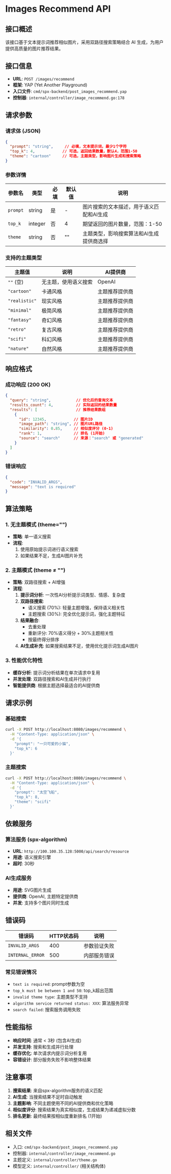 # Images Recommend API

## 接口概述

该接口基于文本提示词推荐相似图片，采用双路径搜索策略结合 AI 生成，为用户提供高质量的图片推荐结果。

## 接口信息

- **URL**: `POST /images/recommend`
- **框架**: YAP (Yet Another Playground)
- **入口文件**: `cmd/spx-backend/post_images_recommend.yap`
- **控制器**: `internal/controller/image_recommend.go:178`

## 请求参数

### 请求体 (JSON)

```json
{
  "prompt": "string",     // 必填，文本提示词，最少1个字符
  "top_k": 4,            // 可选，返回结果数量，默认4，范围1-50
  "theme": "cartoon"     // 可选，主题类型，影响图片生成和搜索策略
}
```

### 参数详情

| 参数名 | 类型 | 必填 | 默认值 | 说明 |
|--------|------|------|--------|------|
| `prompt` | string | 是 | - | 图片搜索的文本描述，用于语义匹配和AI生成 |
| `top_k` | integer | 否 | 4 | 期望返回的图片数量，范围：1-50 |
| `theme` | string | 否 | "" | 主题类型，影响搜索算法和AI生成提供商选择 |

### 支持的主题类型

| 主题值 | 说明 | AI提供商 |
|--------|------|----------|
| `""` (空) | 无主题，使用语义搜索 | OpenAI |
| `"cartoon"` | 卡通风格 | 主题推荐提供商 |
| `"realistic"` | 现实风格 | 主题推荐提供商 |
| `"minimal"` | 极简风格 | 主题推荐提供商 |
| `"fantasy"` | 奇幻风格 | 主题推荐提供商 |
| `"retro"` | 复古风格 | 主题推荐提供商 |
| `"scifi"` | 科幻风格 | 主题推荐提供商 |
| `"nature"` | 自然风格 | 主题推荐提供商 |

## 响应格式

### 成功响应 (200 OK)

```json
{
  "query": "string",           // 优化后的查询文本
  "results_count": 4,          // 实际返回的结果数量
  "results": [                 // 推荐结果数组
    {
      "id": 12345,            // 图片ID
      "image_path": "string", // 图片URL路径
      "similarity": 0.85,     // 相似度评分 (0-1)
      "rank": 1,              // 排名 (1开始)
      "source": "search"      // 来源："search" 或 "generated"
    }
  ]
}
```

### 错误响应

```json
{
  "code": "INVALID_ARGS",
  "message": "text is required"
}
```

## 算法策略

### 1. 无主题模式 (theme="")
- **策略**: 单一语义搜索
- **流程**: 
  1. 使用原始提示词进行语义搜索
  2. 如果结果不足，生成AI图片补充

### 2. 主题模式 (theme ≠ "")
- **策略**: 双路径搜索 + AI增强
- **流程**:
  1. **提示词分析**: 一次性AI分析提示词类型、情感、复杂度
  2. **双路径搜索**:
     - 语义搜索 (70%): 轻量主题增强，保持语义相关性
     - 主题搜索 (30%): 完全优化提示词，强化主题特征
  3. **结果融合**: 
     - 去重处理
     - 重新评分: 70%语义得分 + 30%主题相关性
     - 按最终得分排序
  4. **AI生成补充**: 如果搜索结果不足，使用优化提示词生成AI图片

### 3. 性能优化特性
- **缓存分析**: 提示词分析结果在单次请求中复用
- **并发处理**: 双路径搜索和AI生成并行执行
- **智能提供商**: 根据主题选择最适合的AI提供商

## 请求示例

### 基础搜索
```bash
curl -X POST http://localhost:8080/images/recommend \
  -H "Content-Type: application/json" \
  -d '{
    "prompt": "一只可爱的小猫",
    "top_k": 6
  }'
```

### 主题搜索
```bash
curl -X POST http://localhost:8080/images/recommend \
  -H "Content-Type: application/json" \
  -d '{
    "prompt": "太空飞船",
    "top_k": 8,
    "theme": "scifi"
  }'
```

## 依赖服务

### 算法服务 (spx-algorithm)
- **URL**: `http://100.100.35.128:5000/api/search/resource`
- **用途**: 语义搜索引擎
- **超时**: 30秒

### AI生成服务
- **用途**: SVG图片生成
- **提供商**: OpenAI, 主题特定提供商
- **并发**: 支持多个图片同时生成

## 错误码

| 错误码 | HTTP状态码 | 说明 |
|--------|------------|------|
| `INVALID_ARGS` | 400 | 参数验证失败 |
| `INTERNAL_ERROR` | 500 | 内部服务错误 |

### 常见错误情况
- `text is required`: prompt参数为空
- `top_k must be between 1 and 50`: top_k超出范围
- `invalid theme type`: 主题类型不支持
- `algorithm service returned status: XXX`: 算法服务异常
- `search failed`: 搜索服务调用失败

## 性能指标

- **响应时间**: 通常 < 3秒 (包含AI生成)
- **并发支持**: 搜索和生成并行处理
- **缓存优化**: 单次请求内提示词分析复用
- **容错设计**: 部分服务失败不影响整体结果

## 注意事项

1. **搜索结果**: 来自spx-algorithm服务的语义匹配
2. **AI生成**: 当搜索结果不足时自动触发
3. **主题影响**: 不同主题使用不同的AI提供商和优化策略
4. **相似度评分**: 搜索结果为真实相似度，生成结果为递减虚拟分数
5. **排名更新**: 最终结果按相似度重新排名 (1开始)

## 相关文件

- 入口: `cmd/spx-backend/post_images_recommend.yap`
- 控制器: `internal/controller/image_recommend.go`
- 主题定义: `internal/controller/theme.go`
- 模型定义: `internal/controller/` (相关结构体)